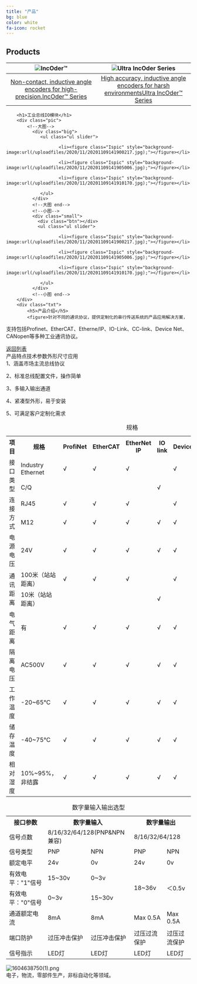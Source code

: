 ```yaml
---
title: "产品"
bg: blue
color: white
fa-icon: rocket
---
```


## Products

| ![IncOder™](https://www.celeramotion.com/zettlex/wp-content/uploads/sites/7/2019/05/Incoder-1-280x235.jpg) | ![Ultra IncOder Series](https://www.celeramotion.com/zettlex/wp-content/uploads/sites/7/2020/01/Ultra-IncOder-2.jpg) |
| :----------------------------------------------------------: | :----------------------------------------------------------: |
| [Non-contact, inductive angle encoders for high-precision.IncOder™ Series](https://www.celeramotion.com/zettlex/products/incoder-inductive-encoders/) | [High accuracy, inductive angle encoders for harsh environmentsUltra IncOder™ Series](https://www.celeramotion.com/ultra-incoder/) |



[产品手册]: doc/EMCODER系列编码器手册v1.4.pdf	"产品手册下载"



<!--RighInfo001108开始-->
<div class="RighInfo001108">
	<div class="auto auto_1200">

		<h1>工业总线IO模块</h1>
		<div class="pic">
			<!--大图-->
		      <div class="big">
		      	 <ul class="ul slider">
		      	 	
		      	 		<li><figure class="Ispic" style="background-image:url(/uploadfiles/2020/11/20201109141900217.jpg);"></figure></li>
		      	 	
		      	 		<li><figure class="Ispic" style="background-image:url(/uploadfiles/2020/11/20201109141905006.jpg);"></figure></li>
		      	 	
		      	 		<li><figure class="Ispic" style="background-image:url(/uploadfiles/2020/11/20201109141910170.jpg);"></figure></li>
		      	 	
		      	 </ul>
		      </div>
		      <!--大图 end--> 
		      <!--小图-->
		      <div class="small">
		        <div class="btn"></div>
		        <ul class="ul slider">
		        	
		      	 		<li><figure class="Ispic" style="background-image:url(/uploadfiles/2020/11/20201109141900217.jpg);"></figure></li>
		      	 	
		      	 		<li><figure class="Ispic" style="background-image:url(/uploadfiles/2020/11/20201109141905006.jpg);"></figure></li>
		      	 	
		      	 		<li><figure class="Ispic" style="background-image:url(/uploadfiles/2020/11/20201109141910170.jpg);"></figure></li>
		      	 	
		      	 </ul>
		      </div>
		      <!--小图 end--> 
		</div>
		<div class="txt">
			<h5>产品介绍</h5>
			<figure>针对不同的通讯协议，提供定制化的串行传送系统的产品应用解决方案，
支持包括Profinet、EtherCAT、Etherne/IP、IO-Link、CC-link、Device
Net、CANopen等多种工业通讯协议。</figure>
			<div class="contact"><a href="/Product/list.aspx?lcid=3&pid=1">返回列表</a></div>
		</div>
		<div class="clear"></div>
		<div class="tab"><span>产品特点</span><span>技术参数</span><span>外形尺寸</span><span>应用</span></div>
		<div class="tab_info">
			<article class="info">1、涵盖市场主流总线协议<p>2、标准总线配置文件，操作简单</p><p>3、多输入输出通道</p><p>4、紧凑型外形，易于安装</p><p>5、可满足客户定制化需求</p></article>
			<article class="info"><table class="table_1" width="100%" border="0"><caption>规格</caption><tbody><tr class="firstRow"><th>项目</th><th>规格</th><th>ProfiNet</th><th>EtherCAT</th><th>EtherNet IP</th><th>IO link</th><th>DeviceNet</th><th>CC-Link</th><th>Profibus-DP</th></tr><tr><td rowspan="2">接口类型</td><td>Industry Ethernet</td><td>√</td><td>√</td><td>√</td><td><br/></td><td>√</td><td>√</td><td>√</td></tr><tr><td>C/Q</td><td><br/></td><td><br/></td><td><br/></td><td>√</td><td><br/></td><td><br/></td><td><br/></td></tr><tr><td rowspan="2">连接方式</td><td>RJ45</td><td>√</td><td>√</td><td>√</td><td><br/></td><td>√</td><td>√</td><td>√</td></tr><tr><td>M12</td><td>√</td><td>√</td><td>√</td><td>√</td><td>√</td><td>√</td><td>√</td></tr><tr><td>电源电压</td><td>24V</td><td>√</td><td>√</td><td>√</td><td>√</td><td>√</td><td>√</td><td>√</td></tr><tr><td rowspan="2">通讯距离</td><td>100米（站站距离）</td><td>√</td><td>√</td><td>√</td><td><br/></td><td>√</td><td>√</td><td>√</td></tr><tr><td>10米（站站距离）</td><td><br/></td><td><br/></td><td><br/></td><td>√</td><td><br/></td><td><br/></td><td><br/></td></tr><tr><td>电气距离</td><td>有</td><td>√</td><td>√</td><td>√</td><td>√</td><td>√</td><td>√</td><td>√</td></tr><tr><td>隔离电压</td><td>AC500V</td><td>√</td><td>√</td><td>√</td><td>√</td><td>√</td><td>√</td><td>√</td></tr><tr><td>工作温度</td><td>-20~65℃</td><td>√</td><td>√</td><td>√</td><td>√</td><td>√</td><td>√</td><td>√</td></tr><tr><td>储存温度</td><td>-40~75℃</td><td>√</td><td>√</td><td>√</td><td>√</td><td>√</td><td>√</td><td>√</td></tr><tr><td>相对湿度</td><td>10%~95%，非结露</td><td>√</td><td>√</td><td>√</td><td>√</td><td>√</td><td>√</td><td>√</td></tr></tbody></table><table class="table_1" width="100%" border="0"><caption>数字量输入输出选型</caption><tbody><tr class="firstRow"><th>接口参数</th><th colspan="2">数字量输入</th><th colspan="2">数字量输出</th></tr><tr><td>信号点数</td><td colspan="2">8/16/32/64/128(PNP&amp;NPN兼容)</td><td colspan="2">8/16/32/64/128</td></tr><tr><td>信号类型</td><td>PNP</td><td>NPN</td><td>PNP</td><td>NPN</td></tr><tr><td>额定电平</td><td>24v</td><td>0v</td><td>24v</td><td>0v</td></tr><tr><td>有效电平：&quot;1&quot;信号</td><td>15~30v</td><td>0~3v</td><td rowspan="2">18~36v</td><td rowspan="2">＜0.5v</td></tr><tr><td>有效电平：&quot;0&quot;信号</td><td>0~3v</td><td>15~30v</td></tr><tr><td>通道额定电流</td><td>8mA</td><td>8mA</td><td>Max 0.5A</td><td>Max 0.5A</td></tr><tr><td>端口防护</td><td>过压冲击保护</td><td>过压冲击保护</td><td>过压过流保护</td><td>过压过流保护</td></tr><tr><td>信号指示</td><td>LED灯</td><td>LED灯</td><td>LED灯</td><td>LED灯</td></tr></tbody></table></article>
			<article class="info"><img src="/shjqcg202007099760/uploadfiles/2020/11/20201106130647312.png" title="1604638750(1).png" alt="1604638750(1).png"/></article>
			<article class="info">电子，物流，零部件生产，非标自动化等领域。</article>
		</div>
		<script>
			$(".RighInfo001108 .tab span").click(function(e) {
				var _e=$(this).index();
				$(this).addClass("on");
				$(this).siblings().removeClass("on");
				$(".RighInfo001108 .tab_info .info").hide();
				$(".RighInfo001108 .tab_info .info").eq(_e).show();
			});
			$(".RighInfo001108 .tab span").eq(0).click();
		</script>
	
</div>
<script type="text/javascript">
	//滚动效果
 $('.RighInfo001108 .big .slider').slick({
  fade: true,
  asNavFor: '.RighInfo001108 .small .slider',
	infinite: false,
  appendArrows:$(".RighInfo001108 .small .btn")
});
$('.RighInfo001108 .small .slider').slick({
  slidesToShow: 4,
  arrows: false,
	infinite: false,
  asNavFor: '.RighInfo001108 .big .slider',
  focusOnSelect: true,
	  responsive: [
		{
		  breakpoint: 768,
		  settings: {slidesToShow: 3}
		}
	  ]
});
</script>
</div>